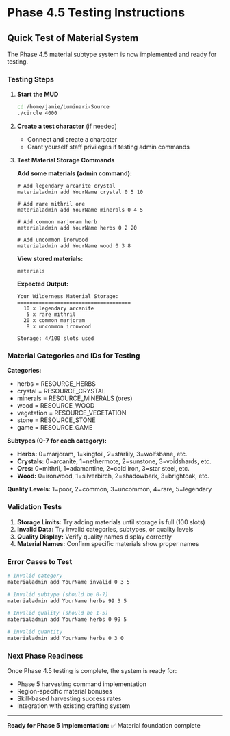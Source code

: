 # Phase 4.5 Testing Instructions

## Quick Test of Material System

The Phase 4.5 material subtype system is now implemented and ready for testing.

### Testing Steps

1. **Start the MUD**
   ```bash
   cd /home/jamie/Luminari-Source
   ./circle 4000
   ```

2. **Create a test character** (if needed)
   - Connect and create a character
   - Grant yourself staff privileges if testing admin commands

3. **Test Material Storage Commands**

   **Add some materials (admin command):**
   ```
   # Add legendary arcanite crystal
   materialadmin add YourName crystal 0 5 10
   
   # Add rare mithril ore  
   materialadmin add YourName minerals 0 4 5
   
   # Add common marjoram herb
   materialadmin add YourName herbs 0 2 20
   
   # Add uncommon ironwood
   materialadmin add YourName wood 0 3 8
   ```

   **View stored materials:**
   ```
   materials
   ```

   **Expected Output:**
   ```
   Your Wilderness Material Storage:
   =====================================
     10 x legendary arcanite
      5 x rare mithril
     20 x common marjoram  
      8 x uncommon ironwood

   Storage: 4/100 slots used
   ```

### Material Categories and IDs for Testing

**Categories:**
- herbs = RESOURCE_HERBS  
- crystal = RESOURCE_CRYSTAL
- minerals = RESOURCE_MINERALS (ores)
- wood = RESOURCE_WOOD
- vegetation = RESOURCE_VEGETATION
- stone = RESOURCE_STONE
- game = RESOURCE_GAME

**Subtypes (0-7 for each category):**
- **Herbs:** 0=marjoram, 1=kingfoil, 2=starlily, 3=wolfsbane, etc.
- **Crystals:** 0=arcanite, 1=nethermote, 2=sunstone, 3=voidshards, etc.
- **Ores:** 0=mithril, 1=adamantine, 2=cold iron, 3=star steel, etc.
- **Wood:** 0=ironwood, 1=silverbirch, 2=shadowbark, 3=brightoak, etc.

**Quality Levels:** 1=poor, 2=common, 3=uncommon, 4=rare, 5=legendary

### Validation Tests

1. **Storage Limits:** Try adding materials until storage is full (100 slots)
2. **Invalid Data:** Try invalid categories, subtypes, or quality levels
3. **Quality Display:** Verify quality names display correctly
4. **Material Names:** Confirm specific materials show proper names

### Error Cases to Test

```bash
# Invalid category
materialadmin add YourName invalid 0 3 5

# Invalid subtype (should be 0-7)  
materialadmin add YourName herbs 99 3 5

# Invalid quality (should be 1-5)
materialadmin add YourName herbs 0 99 5

# Invalid quantity
materialadmin add YourName herbs 0 3 0
```

### Next Phase Readiness

Once Phase 4.5 testing is complete, the system is ready for:
- Phase 5 harvesting command implementation
- Region-specific material bonuses
- Skill-based harvesting success rates
- Integration with existing crafting system

---
**Ready for Phase 5 Implementation:** ✅ Material foundation complete
